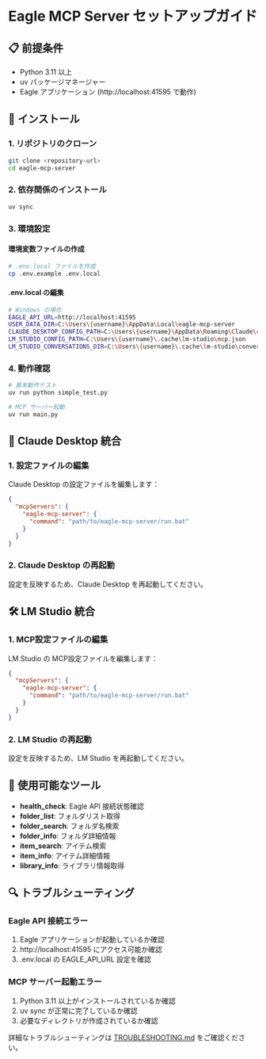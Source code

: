 # Eagle MCP Server セットアップガイド

## 📋 前提条件

- Python 3.11 以上
- uv パッケージマネージャー
- Eagle アプリケーション (http://localhost:41595 で動作)

## 🚀 インストール

### 1. リポジトリのクローン

```bash
git clone <repository-url>
cd eagle-mcp-server
```

### 2. 依存関係のインストール

```bash
uv sync
```

### 3. 環境設定

#### 環境変数ファイルの作成

```bash
# .env.local ファイルを作成
cp .env.example .env.local
```

#### .env.local の編集

```bash
# Windows の場合
EAGLE_API_URL=http://localhost:41595
USER_DATA_DIR=C:\Users\{username}\AppData\Local\eagle-mcp-server
CLAUDE_DESKTOP_CONFIG_PATH=C:\Users\{username}\AppData\Roaming\Claude\claude_desktop_config.json
LM_STUDIO_CONFIG_PATH=C:\Users\{username}\.cache\lm-studio\mcp.json
LM_STUDIO_CONVERSATIONS_DIR=C:\Users\{username}\.cache\lm-studio\conversations
```

### 4. 動作確認

```bash
# 基本動作テスト
uv run python simple_test.py

# MCP サーバー起動
uv run main.py
```

## 🔧 Claude Desktop 統合

### 1. 設定ファイルの編集

Claude Desktop の設定ファイルを編集します：

```json
{
  "mcpServers": {
    "eagle-mcp-server": {
      "command": "path/to/eagle-mcp-server/run.bat"
    }
  }
}
```

### 2. Claude Desktop の再起動

設定を反映するため、Claude Desktop を再起動してください。

## 🛠️ LM Studio 統合

### 1. MCP設定ファイルの編集

LM Studio の MCP設定ファイルを編集します：

```json
{
  "mcpServers": {
    "eagle-mcp-server": {
      "command": "path/to/eagle-mcp-server/run.bat"
    }
  }
}
```

### 2. LM Studio の再起動

設定を反映するため、LM Studio を再起動してください。

## 🎯 使用可能なツール

- **health_check**: Eagle API 接続状態確認
- **folder_list**: フォルダリスト取得
- **folder_search**: フォルダ名検索
- **folder_info**: フォルダ詳細情報
- **item_search**: アイテム検索
- **item_info**: アイテム詳細情報
- **library_info**: ライブラリ情報取得

## 🔍 トラブルシューティング

### Eagle API 接続エラー

1. Eagle アプリケーションが起動しているか確認
2. http://localhost:41595 にアクセス可能か確認
3. .env.local の EAGLE_API_URL 設定を確認

### MCP サーバー起動エラー

1. Python 3.11 以上がインストールされているか確認
2. uv sync が正常に完了しているか確認
3. 必要なディレクトリが作成されているか確認

詳細なトラブルシューティングは [TROUBLESHOOTING.md](TROUBLESHOOTING.md) をご確認ください。